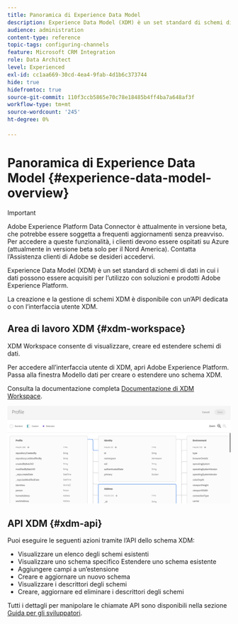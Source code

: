 ```yaml
---
title: Panoramica di Experience Data Model
description: Experience Data Model (XDM) è un set standard di schemi di dati in cui i dati possono essere acquisiti per l’utilizzo con soluzioni e prodotti Adobe Experience Platform.
audience: administration
content-type: reference
topic-tags: configuring-channels
feature: Microsoft CRM Integration
role: Data Architect
level: Experienced
exl-id: cc1aa669-30cd-4ea4-9fab-4d1b6c373744
hide: true
hidefromtoc: true
source-git-commit: 110f3ccb5865e70c78e18485b4ff4ba7a648af3f
workflow-type: tm+mt
source-wordcount: '245'
ht-degree: 0%

---
```


# Panoramica di Experience Data Model {#experience-data-model-overview}

>[!IMPORTANT]
>
>Adobe Experience Platform Data Connector è attualmente in versione beta, che potrebbe essere soggetta a frequenti aggiornamenti senza preavviso. Per accedere a queste funzionalità, i clienti devono essere ospitati su Azure (attualmente in versione beta solo per il Nord America). Contatta l’Assistenza clienti di Adobe se desideri accedervi.

Experience Data Model (XDM) è un set standard di schemi di dati in cui i dati possono essere acquisiti per l’utilizzo con soluzioni e prodotti Adobe Experience Platform.

La creazione e la gestione di schemi XDM è disponibile con un’API dedicata o con l’interfaccia utente XDM.

## Area di lavoro XDM {#xdm-workspace}

XDM Workspace consente di visualizzare, creare ed estendere schemi di dati.

Per accedere all’interfaccia utente di XDM, apri Adobe Experience Platform. Passa alla finestra Modello dati per creare o estendere uno schema XDM.

Consulta la documentazione completa [Documentazione di XDM Workspace](https://experienceleague.adobe.com/docs/experience-platform/xdm/api/getting-started.html).

![](assets/aep_xdmworkspace.png)

## API XDM {#xdm-api}

Puoi eseguire le seguenti azioni tramite l’API dello schema XDM:

* Visualizzare un elenco degli schemi esistenti
* Visualizzare uno schema specifico Estendere uno schema esistente
* Aggiungere campi a un’estensione
* Creare e aggiornare un nuovo schema
* Visualizzare i descrittori degli schemi
* Creare, aggiornare ed eliminare i descrittori degli schemi

Tutti i dettagli per manipolare le chiamate API sono disponibili nella sezione [Guida per gli sviluppatori](https://experienceleague.adobe.com/docs/experience-platform/xdm/api/getting-started.html).
